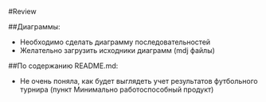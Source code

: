 #Review

##Диаграммы:

- Необходимо сделать диаграмму последовательностей
- Желательно загрузить исходники диаграмм (mdj файлы)

##По содержанию README.md:

- Не очень поняла, как будет выглядеть учет результатов футбольного турнира (пункт Минимально работоспособный продукт)

